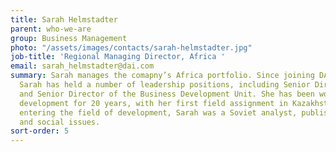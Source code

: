 ```yaml
---
title: Sarah Helmstadter
parent: who-we-are
group: Business Management
photo: "/assets/images/contacts/sarah-helmstadter.jpg"
job-title: 'Regional Managing Director, Africa '
email: sarah_helmstadter@dai.com
summary: Sarah manages the comapny’s Africa portfolio. Since joining DAI in 2007,
  Sarah has held a number of leadership positions, including Senior Director of Recruitment
  and Senior Director of the Business Development Unit. She has been working in international
  development for 20 years, with her first field assignment in Kazakhstan. Prior to
  entering the field of development, Sarah was a Soviet analyst, publishing on health
  and social issues.
sort-order: 5
---
```

